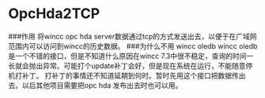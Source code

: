 # OpcHda2TCP
###作用
将wincc opc hda server数据通过tcp的方式发送出去，以便于在广域网范围内可以访问到wincc的历史数据。
###为什么不用 wincc oledb 
wincc oledb是一个不错的接口，但是不知道什么原因在wincc 7.3中很不稳定，查询的时间一长就会抛出异常。可能打个update补丁会好，但是现在系统在运行，不能随意停机打补丁。
打补丁的事情还不知道延期到何时。暂时先用这个接口把数据传出去。以后其他项目需要把opc hda 发布出去时也可以用。
